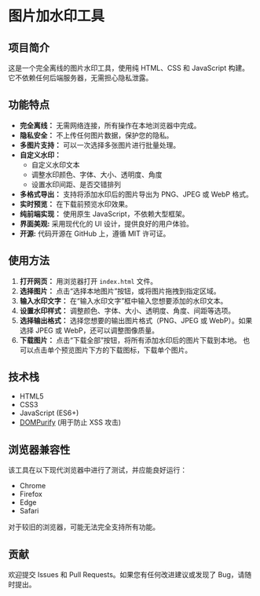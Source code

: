 # 图片加水印工具

## 项目简介

这是一个完全离线的图片水印工具，使用纯 HTML、CSS 和 JavaScript 构建。它不依赖任何后端服务器，无需担心隐私泄露。

## 功能特点

*   **完全离线：** 无需网络连接，所有操作在本地浏览器中完成。
*   **隐私安全：** 不上传任何图片数据，保护您的隐私。
*   **多图片支持：** 可以一次选择多张图片进行批量处理。
*   **自定义水印：**
    *   自定义水印文本
    *   调整水印颜色、字体、大小、透明度、角度
    *   设置水印间距、是否交错排列
*   **多格式导出：** 支持将添加水印后的图片导出为 PNG、JPEG 或 WebP 格式。
*   **实时预览：** 在下载前预览水印效果。
*   **纯前端实现：**  使用原生 JavaScript，不依赖大型框架。
*   **界面美观:** 采用现代化的 UI 设计，提供良好的用户体验。
*   **开源:** 代码开源在 GitHub 上，遵循 MIT 许可证。

## 使用方法

1.  **打开网页：**  用浏览器打开 `index.html` 文件。
2.  **选择图片：**  点击“选择本地图片”按钮，或将图片拖拽到指定区域。
3.  **输入水印文字：**  在“输入水印文字”框中输入您想要添加的水印文本。
4.  **设置水印样式：**  调整颜色、字体、大小、透明度、角度、间距等选项。
5.  **选择输出格式：**  选择您想要的输出图片格式（PNG、JPEG 或 WebP）。如果选择 JPEG 或 WebP，还可以调整图像质量。
6.  **下载图片：**  点击“下载全部”按钮，将所有添加水印后的图片下载到本地。  也可以点击单个预览图片下方的下载图标，下载单个图片。

## 技术栈

*   HTML5
*   CSS3
*   JavaScript (ES6+)
*   [DOMPurify](https://github.com/cure53/DOMPurify) (用于防止 XSS 攻击)

## 浏览器兼容性

该工具在以下现代浏览器中进行了测试，并应能良好运行：

*   Chrome
*   Firefox
*   Edge
*   Safari

对于较旧的浏览器，可能无法完全支持所有功能。

## 贡献

欢迎提交 Issues 和 Pull Requests。如果您有任何改进建议或发现了 Bug，请随时提出。

